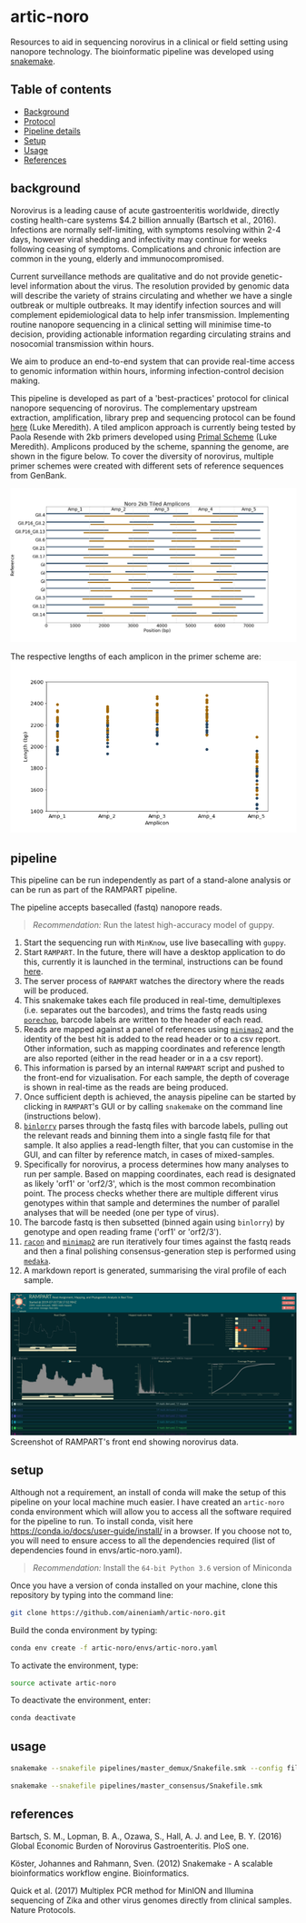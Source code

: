 # artic-noro

Resources to aid in sequencing norovirus in a clinical or field setting using nanopore technology. The bioinformatic pipeline was developed using [snakemake](https://snakemake.readthedocs.io/en/stable/). 

## Table of contents

  * [Background](#background)
  * [Protocol](protocol/Norovirus-2kb-Nanopore-sequencing-protocol.md)
  * [Pipeline details](#pipeline)
  * [Setup](#setup)
  * [Usage](#usage)
  * [References](#references)

## background

Norovirus is a leading cause of acute gastroenteritis worldwide, directly costing health-care systems $4.2 billion annually (Bartsch et al., 2016). Infections are normally self-limiting, with symptoms resolving within 2-4 days, however viral shedding and infectivity may continue for weeks following ceasing of symptoms. Complications and chronic infection are common in the young, elderly and immunocompromised.

Current surveillance methods are qualitative and do not provide genetic-level information about the virus. The resolution provided by genomic data will describe the variety of strains circulating and whether we have a single outbreak or multiple outbreaks. It may identify infection sources and will complement epidemiological data to help infer transmission. Implementing routine nanopore sequencing in a clinical setting will minimise time-to decision, providing actionable information regarding circulating strains and nosocomial transmission within hours.

We aim to produce an end-to-end system that can provide real-time access to genomic information within hours, informing infection-control decision making.

This pipeline is developed as part of a 'best-practices' protocol for clinical nanopore sequencing of norovirus. The complementary upstream extraction, amplification, library prep and sequencing protocol can be found [here](protocol/Norovirus-2kb-Nanopore-sequencing-protocol.md) (Luke Meredith). A tiled amplicon approach is currently being tested by Paola Resende with 2kb primers developed using [Primal Scheme](http://primal.zibraproject.org/) (Luke Meredith). Amplicons produced by the scheme, spanning the genome, are shown in the figure below. To cover the diversity of norovirus, multiple primer schemes were created with different sets of reference sequences from GenBank. 

<img src="https://github.com/aineniamh/artic-noro/blob/master/primer-schemes/noro2kb/V2/noro2kb.amplicons.png">

The respective lengths of each amplicon in the primer scheme are:
<img src="https://github.com/aineniamh/artic-noro/blob/master/primer-schemes/noro2kb/V2/noro2kb.amplicon_lengths.png">

## pipeline

This pipeline can be run independently as part of a stand-alone analysis or can be run as part of the RAMPART pipeline. 

The pipeline accepts basecalled (fastq) nanopore reads.

> *Recommendation:* Run the latest high-accuracy model of guppy.


1. Start the sequencing run with ``MinKnow``, use live basecalling with ``guppy``.
2. Start ``RAMPART``. In the future, there will have a desktop application to do this, currently it is launched in the terminal, instructions can be found [here](https://github.com/artic-network/rampart).
3. The server process of ``RAMPART`` watches the directory where the reads will be produced.
4. This snakemake takes each file produced in real-time, demultiplexes (i.e. separates out the barcodes), and trims the fastq reads using [``porechop``](https://github.com/rambaut/Porechop), barcode labels are written to the header of each read. 
5. Reads are mapped against a panel of references using [``minimap2``](https://github.com/lh3/minimap2) and the identity of the best hit is added to the read header or to a csv report. Other information, such as mapping coordinates and reference length are also reported (either in the read header or in a a csv report).
6. This information is parsed by an internal ``RAMPART`` script and pushed to the front-end for vizualisation. For each sample, the depth of coverage is shown in real-time as the reads are being produced. 
7. Once sufficient depth is achieved, the anaysis pipeline can be started by clicking in ``RAMPART``'s GUI or by calling ``snakemake`` on the command line (instructions below). 
8. [``binlorry``](https://github.com/rambaut/binlorry) parses through the fastq files with barcode labels, pulling out the relevant reads and binning them into a single fastq file for that sample. It also applies a read-length filter, that you can customise in the GUI, and can filter by reference match, in cases of mixed-samples.
9. Specifically for norovirus, a process determines how many analyses to run per sample. Based on mapping coordinates, each read is designated as likely 'orf1' or 'orf2/3', which is the most common recombination point. The process checks whether there are multiple different virus genotypes within that sample and determines the number of parallel analyses that will be needed (one per type of virus). 
10. The barcode fastq is then subsetted (binned again using ``binlorry``) by genotype and open reading frame ('orf1' or 'orf2/3'). 
11. [``racon``](https://github.com/isovic/racon) and [``minimap2``](https://github.com/lh3/minimap2) are run iteratively four times against the fastq reads and then a final polishing consensus-generation step is performed using [``medaka``](https://github.com/nanoporetech/medaka). 
12. A markdown report is generated, summarising the viral profile of each sample. 

<img src="https://github.com/aineniamh/artic-noro/blob/master/rampart_config/rampart_screenshot.png">
Screenshot of RAMPART's front end showing norovirus data. 


## setup

Although not a requirement, an install of conda will make the setup of this pipeline on your local machine much easier. I have created an ``artic-noro`` conda environment which will allow you to access all the software required for the pipeline to run. To install conda, visit here https://conda.io/docs/user-guide/install/ in a browser. If you choose not to, you will need to ensure access to all the dependencies required (list of dependencies found in envs/artic-noro.yaml).

> *Recommendation:* Install the `64-bit Python 3.6` version of Miniconda

Once you have a version of conda installed on your machine, clone this repository by typing into the command line:

```bash
git clone https://github.com/aineniamh/artic-noro.git
```

Build the conda environment by typing:

```bash
conda env create -f artic-noro/envs/artic-noro.yaml
```

To activate the environment, type:

```bash
source activate artic-noro
```

To deactivate the environment, enter:

```bash
conda deactivate
```
## usage

```bash
snakemake --snakefile pipelines/master_demux/Snakefile.smk --config file_stem=your_file_here
```

```bash
snakemake --snakefile pipelines/master_consensus/Snakefile.smk 
```

## references

Bartsch, S. M., Lopman, B. A., Ozawa, S., Hall, A. J. and Lee, B. Y. (2016) Global Economic Burden of Norovirus Gastroenteritis. PloS one.

Köster, Johannes and Rahmann, Sven. (2012) Snakemake - A scalable bioinformatics workflow engine. Bioinformatics.

Quick et al. (2017) Multiplex PCR method for MinION and Illumina sequencing of Zika and other virus genomes directly from clinical samples. Nature Protocols.
